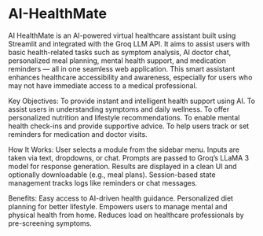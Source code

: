 # AI-HealthMate
AI HealthMate is an AI-powered virtual healthcare assistant built using Streamlit and integrated with the Groq LLM API. It aims to assist users with basic health-related tasks such as symptom analysis, AI doctor chat, personalized meal planning, mental health support, and medication reminders — all in one seamless web application. 
This smart assistant enhances healthcare accessibility and awareness, especially for users who may not have immediate access to a medical professional.

Key Objectives:
To provide instant and intelligent health support using AI.
To assist users in understanding symptoms and daily wellness.
To offer personalized nutrition and lifestyle recommendations.
To enable mental health check-ins and provide supportive advice.
To help users track or set reminders for medication and doctor visits.

How It Works:
User selects a module from the sidebar menu.
Inputs are taken via text, dropdowns, or chat.
Prompts are passed to Groq’s LLaMA 3 model for response generation.
Results are displayed in a clean UI and optionally downloadable (e.g., meal plans).
Session-based state management tracks logs like reminders or chat messages.

Benefits:
Easy access to AI-driven health guidance.
Personalized diet planning for better lifestyle.
Empowers users to manage mental and physical health from home.
Reduces load on healthcare professionals by pre-screening symptoms.
